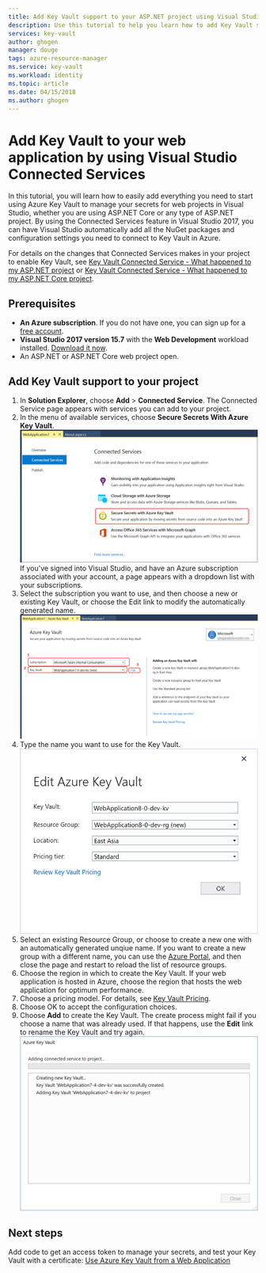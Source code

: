 ```yaml
---
title: Add Key Vault support to your ASP.NET project using Visual Studio | Microsoft Docs
description: Use this tutorial to help you learn how to add Key Vault support to an ASP.NET or ASP.NET Core web application.
services: key-vault
author: ghogen
manager: douge
tags: azure-resource-manager
ms.service: key-vault
ms.workload: identity
ms.topic: article
ms.date: 04/15/2018
ms.author: ghogen
---
```

# Add Key Vault to your web application by using Visual Studio Connected Services

In this tutorial, you will learn how to easily add everything you need to start using Azure Key Vault to manage your secrets for web projects in Visual Studio, whether you are using ASP.NET Core or any type of ASP.NET project. By using the Connected Services feature in Visual Studio 2017, you can have Visual Studio automatically add all the NuGet packages and configuration settings you need to connect to Key Vault in Azure. 

For details on the changes that Connected Services makes in your project to enable Key Vault, see [Key Vault Connected Service - What happened to my ASP.NET project]() or [Key Vault Connected Service - What happened to my ASP.NET Core project]().

## Prerequisites

- **An Azure subscription**. If you do not have one, you can sign up for a [free account](https://azure.microsoft.com/pricing/free-trial/).
- **Visual Studio 2017 version 15.7** with the **Web Development** workload installed. [Download it now](https://aka.ms/vsdownload).
- An ASP.NET or ASP.NET Core web project open.

## Add Key Vault support to your project

1. In **Solution Explorer**, choose **Add** > **Connected Service**.
   The Connected Service page appears with services you can add to your project.
1. In the menu of available services, choose **Secure Secrets With Azure Key Vault**.
   ![Choose "Secure Secrets With Azure Key Vault"](media/key-vault-visual-studio-connected-service/KeyVaultConnectedService1.PNG)
   If you've signed into Visual Studio, and have an Azure subscription associated with your account, a page appears with a dropdown list with your subscriptions.
1. Select the subscription you want to use, and then choose a new or existing Key Vault, or choose the Edit link to modify the automatically generated name.
   ![Select your subscription](media/key-vault-visual-studio-connected-service/KeyVaultConnectedService3.PNG)
1. Type the name you want to use for the Key Vault.
   ![Rename the Key Vault and choose a resource group](media/key-vault-visual-studio-connected-service/KeyVaultConnectedService-Edit.PNG)
1. Select an existing Resource Group, or choose to create a new one with an automatically generated unqiue name.  If you want to create a new group with a different name, you can use the [Azure Portal](https://portal.azure.com), and then close the page and restart to reload the list of resource groups.
1. Choose the region in which to create the Key Vault. If your web application is hosted in Azure, choose the region that hosts the web application for optimum performance.
1. Choose a pricing model. For details, see [Key Vault Pricing](https://azure.microsoft.com/pricing/details/key-vault/).
1. Choose OK to accept the configuration choices.
1. Choose **Add** to create the Key Vault. The create process might fail if you choose a name that was already used.  If that happens, use the **Edit** link to rename the Key Vault and try again.
   ![Adding connected service to project](media/key-vault-visual-studio-connected-service/KeyVaultConnectedService4.PNG)

## Next steps

Add code to get an access token to manage your secrets, and test your Key Vault with a certificate: [Use Azure Key Vault from a Web Application](/azure/key-vault/key-vault-use-from-web-application#gettoken)
